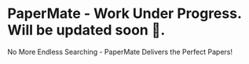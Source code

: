 # PaperMate - Work Under Progress. Will be updated soon 🔖.
 No More Endless Searching - PaperMate Delivers the Perfect Papers!
